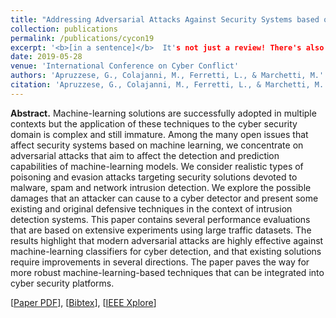 ```yaml
---
title: "Addressing Adversarial Attacks Against Security Systems based on Machine Learning"
collection: publications
permalink: /publications/cycon19
excerpt: '<b>[in a sentence]</b>  It's not just a review! There's also an original defense against Poisoning!'
date: 2019-05-28
venue: 'International Conference on Cyber Conflict'
authors: 'Apruzzese, G., Colajanni, M., Ferretti, L., & Marchetti, M.'
citation: 'Apruzzese, G., Colajanni, M., Ferretti, L., & Marchetti, M. (2019, May). "Addressing Adversarial Attacks Against Security Systems based on Machine Learning. In <i>2019 11th International Conference on Cyber Conflict (CyCon)</i> (Vol. 900, pp. 1-18). IEEE.'
---
```

<b>Abstract.</b> Machine-learning solutions are successfully adopted in multiple contexts but the application of these techniques to the cyber security domain is complex and still immature. Among the many open issues that affect security systems based on machine learning, we concentrate on adversarial attacks that aim to affect the detection and prediction capabilities of machine-learning models. We consider realistic types of poisoning and evasion attacks targeting security solutions devoted to malware, spam and network intrusion detection. We explore the possible damages that an attacker can cause to a cyber detector and present some existing and original defensive techniques in the context of intrusion detection systems. This paper contains several performance evaluations that are based on extensive experiments using large traffic datasets. The results highlight that modern adversarial attacks are highly effective against machine-learning classifiers for cyber detection, and that existing solutions require improvements in several directions. The paper paves the way for more robust machine-learning-based techniques that can be integrated into cyber security platforms.

[[Paper PDF](https://gioapru.github.io/files/papers/cycon19/cycon19.pdf)], [[Bibtex](https://gioapru.github.io/files/papers/cycon19/cycon19.bib)], [[IEEE Xplore](https://gioapru.github.io/files/papers/cycon19/cycon19.bib)]